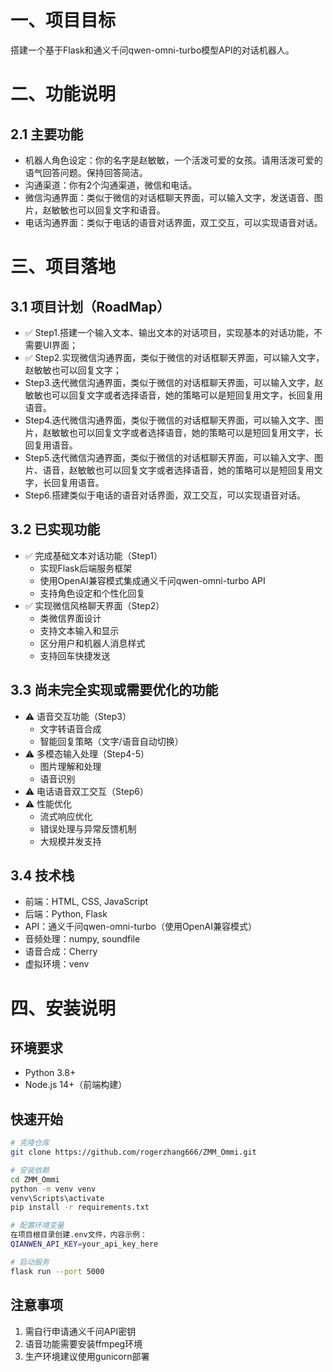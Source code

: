 # 一、项目目标
搭建一个基于Flask和通义千问qwen-omni-turbo模型API的对话机器人。

# 二、功能说明
## 2.1 主要功能
- 机器人角色设定：你的名字是赵敏敏，一个活泼可爱的女孩。请用活泼可爱的语气回答问题。保持回答简洁。
- 沟通渠道：你有2个沟通渠道，微信和电话。
- 微信沟通界面：类似于微信的对话框聊天界面，可以输入文字，发送语音、图片，赵敏敏也可以回复文字和语音。
- 电话沟通界面：类似于电话的语音对话界面，双工交互，可以实现语音对话。


# 三、项目落地

## 3.1 项目计划（RoadMap）
- ✅ Step1.搭建一个输入文本、输出文本的对话项目，实现基本的对话功能，不需要UI界面；
- ✅ Step2.实现微信沟通界面，类似于微信的对话框聊天界面，可以输入文字，赵敏敏也可以回复文字；
- Step3.迭代微信沟通界面，类似于微信的对话框聊天界面，可以输入文字，赵敏敏也可以回复文字或者选择语音，她的策略可以是短回复用文字，长回复用语音。
- Step4.迭代微信沟通界面，类似于微信的对话框聊天界面，可以输入文字、图片，赵敏敏也可以回复文字或者选择语音，她的策略可以是短回复用文字，长回复用语音。
- Step5.迭代微信沟通界面，类似于微信的对话框聊天界面，可以输入文字、图片、语音，赵敏敏也可以回复文字或者选择语音，她的策略可以是短回复用文字，长回复用语音。
- Step6.搭建类似于电话的语音对话界面，双工交互，可以实现语音对话。

## 3.2 已实现功能
- ✅ 完成基础文本对话功能（Step1）
  - 实现Flask后端服务框架
  - 使用OpenAI兼容模式集成通义千问qwen-omni-turbo API
  - 支持角色设定和个性化回复
- ✅ 实现微信风格聊天界面（Step2）
  - 类微信界面设计
  - 支持文本输入和显示
  - 区分用户和机器人消息样式
  - 支持回车快捷发送

## 3.3 尚未完全实现或需要优化的功能
- ⚠️ 语音交互功能（Step3）
  - 文字转语音合成
  - 智能回复策略（文字/语音自动切换）
- ⚠️ 多模态输入处理（Step4-5）
  - 图片理解和处理
  - 语音识别
- ⚠️ 电话语音双工交互（Step6）
- ⚠️ 性能优化
  - 流式响应优化
  - 错误处理与异常反馈机制
  - 大规模并发支持

## 3.4 技术栈
- 前端：HTML, CSS, JavaScript
- 后端：Python, Flask
- API：通义千问qwen-omni-turbo（使用OpenAI兼容模式）
- 音频处理：numpy, soundfile
- 语音合成：Cherry
- 虚拟环境：venv

# 四、安装说明
## 环境要求
- Python 3.8+ 
- Node.js 14+（前端构建）

## 快速开始
```bash
# 克隆仓库
git clone https://github.com/rogerzhang666/ZMM_Ommi.git

# 安装依赖
cd ZMM_Ommi
python -m venv venv
venv\Scripts\activate
pip install -r requirements.txt

# 配置环境变量
在项目根目录创建.env文件，内容示例：
QIANWEN_API_KEY=your_api_key_here

# 启动服务
flask run --port 5000
```

## 注意事项
1. 需自行申请通义千问API密钥
2. 语音功能需要安装ffmpeg环境
3. 生产环境建议使用gunicorn部署
